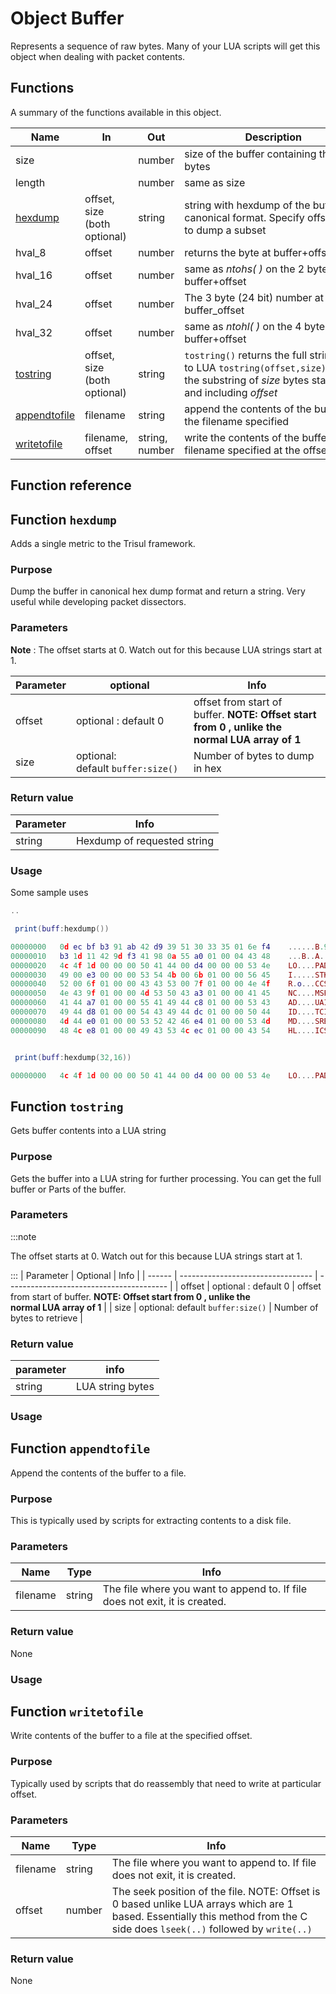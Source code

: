 # Object Buffer

Represents a sequence of raw bytes. Many of your LUA scripts will get this object when dealing with packet contents.

## Functions

A summary of the functions available in this object.

| Name                                                                            | In                           | Out            | Description                                                                                                                               |
| ------------------------------------------------------------------------------- | ---------------------------- | -------------- | ----------------------------------------------------------------------------------------------------------------------------------------- |
| size                                                                            |                              | number         | size of the buffer containing the raw bytes                                                                                               |
| length                                                                          |                              | number         | same as size                                                                                                                              |
| [hexdump](/docs/lua/obj_buffer#functionhexdump)         | offset, size (both optional) | string         | string with hexdump of the buffer in canonical format. Specify offset, size to dump a subset                                              |
| hval_8                                                                          | offset                       | number         | returns the byte at buffer+offset                                                                                                         |
| hval_16                                                                         | offset                       | number         | same as *ntohs( )* on the 2 bytes at buffer+offset                                                                                        |
| hval_24                                                                         | offset                       | number         | The 3 byte (24 bit) number at buffer_offset                                                                                               |
| hval_32                                                                         | offset                       | number         | same as *ntohl( )* on the 4 bytes at buffer+offset                                                                                        |
| [tostring](/docs/lua/obj_buffer#functiontostring)      | offset, size (both optional) | string         | `tostring()` returns the full string to LUA `tostring(offset,size)` returns the substring of *size* bytes starting and including *offset* |
| [appendtofile](/docs/lua/obj_buffer#functionappendtofile)  | filename                     | string         | append the contents of the buffer to the filename specified                                                                               |
| [writetofile](/docs/lua/obj_buffer#functionwritetofile) | filename, offset             | string, number | write the contents of the buffer to the filename specified at the offset                                                                  |

## Function reference

## Function `hexdump`

Adds a single metric to the Trisul framework.

### Purpose

Dump the buffer in canonical hex dump format and return a string. Very useful while developing packet dissectors.

### Parameters

**Note** : The offset starts at 0. Watch out for this because LUA strings start at 1.

| Parameter | optional | Info |
|---|---|---|
| offset | optional : default 0              | offset from start of buffer. **NOTE: Offset start from 0 , unlike the normal LUA array of 1** |
| size   | optional: default `buffer:size()` | Number of bytes to dump in hex                                                                |

### Return value

| Parameter | Info |
| ------ | --------------------------- |
| string | Hexdump of requested string |


### Usage

Some sample uses

```lua
..

 print(buff:hexdump())

00000000   0d ec bf b3 91 ab 42 d9 39 51 30 33 35 01 6e f4    ......B.9Q035.n.
00000010   b3 1d 11 42 9d f3 41 98 0a 55 a0 01 00 04 43 48    ...B..A..U....CH
00000020   4c 4f 1d 00 00 00 50 41 44 00 d4 00 00 00 53 4e    LO....PAD.....SN
00000030   49 00 e3 00 00 00 53 54 4b 00 6b 01 00 00 56 45    I.....STK.k...VE
00000040   52 00 6f 01 00 00 43 43 53 00 7f 01 00 00 4e 4f    R.o...CCS.....NO
00000050   4e 43 9f 01 00 00 4d 53 50 43 a3 01 00 00 41 45    NC....MSPC....AE
00000060   41 44 a7 01 00 00 55 41 49 44 c8 01 00 00 53 43    AD....UAID....SC
00000070   49 44 d8 01 00 00 54 43 49 44 dc 01 00 00 50 44    ID....TCID....PD
00000080   4d 44 e0 01 00 00 53 52 42 46 e4 01 00 00 53 4d    MD....SRBF....SM
00000090   48 4c e8 01 00 00 49 43 53 4c ec 01 00 00 43 54    HL....ICSL....CT


 print(buff:hexdump(32,16))

00000000   4c 4f 1d 00 00 00 50 41 44 00 d4 00 00 00 53 4e    LO....PAD.....SN
```

## Function `tostring`

Gets buffer contents into a LUA string

### Purpose

Gets the buffer into a LUA string for further processing. You can get the full buffer or Parts of the buffer.

### Parameters

:::note 

The offset starts at 0. Watch out for this because LUA strings start at 1.

:::
| Parameter | Optional | Info |
| ------ | --------------------------------- | ---------------------------------------- |
| offset | optional : default 0   | offset from start of buffer. **NOTE: Offset start from 0 , unlike the normal LUA array of 1** |
| size   | optional: default `buffer:size()` | Number of bytes to retrieve              |

### Return value

| parameter | info |
| ------ | ---------------- |
| string | LUA string bytes |

### Usage

## Function `appendtofile`

Append the contents of the buffer to a file.

### Purpose

This is typically used by scripts for extracting contents to a disk file.

### Parameters

|Name      | Type |               Info                                                          |
| -------- | ------ | --------------------------------------------------------------------------- |
| filename | string | The file where you want to append to. If file does not exit, it is created. |


### Return value

None

### Usage

## Function `writetofile`

Write contents of the buffer to a file at the specified offset.

### Purpose

Typically used by scripts that do reassembly that need to write at particular offset.

### Parameters

| Name | Type | Info |
|-----|-----|-----|
| filename | string | The file where you want to append to. If file does not exit, it is created.  |
| offset   | number | The seek position of the file. NOTE: Offset is 0 based unlike LUA arrays which are 1 based. Essentially this method from the C side does `lseek(..)` followed by `write(..)` |

### Return value

None

# 

